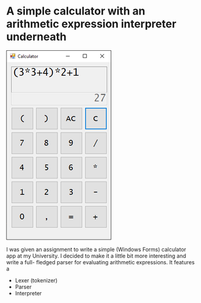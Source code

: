 # A simple calculator with an arithmetic expression interpreter underneath
![screenshot](Media/screenshot.png)

I was given an assignment to write a simple (Windows Forms) calculator app at my
University. I decided to make it a little bit more interesting and write a full-
fledged parser for evaluating arithmetic expressions.
It features a
- Lexer (tokenizer)
- Parser
- Interpreter

